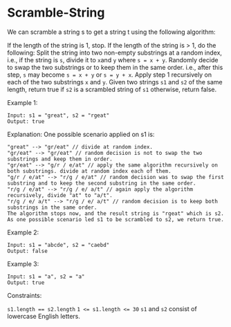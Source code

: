 # Scramble-String

We can scramble a string s to get a string t using the following algorithm:

If the length of the string is 1, stop.
If the length of the string is > 1, do the following:
Split the string into two non-empty substrings at a random index, i.e., if the string is ```s```, divide it to ```x```and ```y``` where ```s = x + y```.
Randomly decide to swap the two substrings or to keep them in the same order. i.e., after this step, ```s``` may become ```s = x + y``` or ```s = y + x```.
Apply step 1 recursively on each of the two substrings ```x``` and ```y```.
Given two strings ```s1``` and ```s2``` of the same length, return true if ```s2``` is a scrambled string of ```s1``` otherwise, return false.

 

Example 1:
```
Input: s1 = "great", s2 = "rgeat"
Output: true
```
Explanation: One possible scenario applied on s1 is:
```
"great" --> "gr/eat" // divide at random index.
"gr/eat" --> "gr/eat" // random decision is not to swap the two substrings and keep them in order.
"gr/eat" --> "g/r / e/at" // apply the same algorithm recursively on both substrings. divide at random index each of them.
"g/r / e/at" --> "r/g / e/at" // random decision was to swap the first substring and to keep the second substring in the same order.
"r/g / e/at" --> "r/g / e/ a/t" // again apply the algorithm recursively, divide "at" to "a/t".
"r/g / e/ a/t" --> "r/g / e/ a/t" // random decision is to keep both substrings in the same order.
The algorithm stops now, and the result string is "rgeat" which is s2.
As one possible scenario led s1 to be scrambled to s2, we return true.
```
Example 2:
```
Input: s1 = "abcde", s2 = "caebd"
Output: false
```
Example 3:
```
Input: s1 = "a", s2 = "a"
Output: true
 ```

Constraints:

```s1.length == s2.length```
```1 <= s1.length <= 30```
```s1``` and ```s2``` consist of lowercase English letters.
